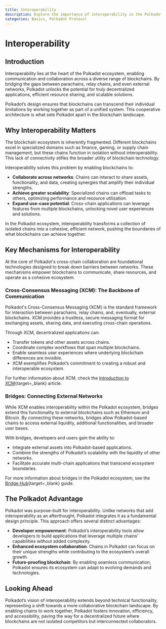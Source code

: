 ```yaml
---
title: Interoperability
description: Explore the importance of interoperability in the Polkadot ecosystem, covering XCM, bridges, and cross-chain communication.
categories: Basics, Polkadot Protocol
---
```


# Interoperability

## Introduction

Interoperability lies at the heart of the Polkadot ecosystem, enabling communication and collaboration across a diverse range of blockchains. By bridging the gaps between parachains, relay chains, and even external networks, Polkadot unlocks the potential for truly decentralized applications, efficient resource sharing, and scalable solutions.

Polkadot’s design ensures that blockchains can transcend their individual limitations by working together as part of a unified system. This cooperative architecture is what sets Polkadot apart in the blockchain landscape.

## Why Interoperability Matters

The blockchain ecosystem is inherently fragmented. Different blockchains excel in specialized domains such as finance, gaming, or supply chain management, but these chains function in isolation without interoperability. This lack of connectivity stifles the broader utility of blockchain technology.

Interoperability solves this problem by enabling blockchains to:

- **Collaborate across networks**: Chains can interact to share assets, functionality, and data, creating synergies that amplify their individual strengths.
- **Achieve greater scalability**: Specialized chains can offload tasks to others, optimizing performance and resource utilization.
- **Expand use-case potential**: Cross-chain applications can leverage features from multiple blockchains, unlocking novel user experiences and solutions.

In the Polkadot ecosystem, interoperability transforms a collection of isolated chains into a cohesive, efficient network, pushing the boundaries of what blockchains can achieve together.

## Key Mechanisms for Interoperability

At the core of Polkadot's cross-chain collaboration are foundational technologies designed to break down barriers between networks. These mechanisms empower blockchains to communicate, share resources, and operate as a cohesive ecosystem.

### Cross-Consensus Messaging (XCM): The Backbone of Communication

Polkadot's Cross-Consensus Messaging (XCM) is the standard framework for interaction between parachains, relay chains, and, eventually, external blockchains. XCM provides a trustless, secure messaging format for exchanging assets, sharing data, and executing cross-chain operations.

Through XCM, decentralized applications can:

- Transfer tokens and other assets across chains.
- Coordinate complex workflows that span multiple blockchains.
- Enable seamless user experiences where underlying blockchain differences are invisible.
- XCM exemplifies Polkadot’s commitment to creating a robust and interoperable ecosystem.

For further information about XCM, check the [Introduction to XCM](/parachains/interoperability/){target=\_blank} article.

### Bridges: Connecting External Networks

While XCM enables interoperability within the Polkadot ecosystem, bridges extend this functionality to external blockchains such as Ethereum and Bitcoin. By connecting these networks, bridges allow Polkadot-based chains to access external liquidity, additional functionalities, and broader user bases.

With bridges, developers and users gain the ability to:

- Integrate external assets into Polkadot-based applications.
- Combine the strengths of Polkadot’s scalability with the liquidity of other networks.
- Facilitate accurate multi-chain applications that transcend ecosystem boundaries.

For more information about bridges in the Polkadot ecosystem, see the [Bridge Hub](/polkadot-protocol/architecture/system-chains/bridge-hub/){target=\_blank} guide.

## The Polkadot Advantage

Polkadot was purpose-built for interoperability. Unlike networks that add interoperability as an afterthought, Polkadot integrates it as a fundamental design principle. This approach offers several distinct advantages:

- **Developer empowerment**: Polkadot’s interoperability tools allow developers to build applications that leverage multiple chains’ capabilities without added complexity.
- **Enhanced ecosystem collaboration**: Chains in Polkadot can focus on their unique strengths while contributing to the ecosystem’s overall growth.
- **Future-proofing blockchain**: By enabling seamless communication, Polkadot ensures its ecosystem can adapt to evolving demands and technologies.

## Looking Ahead

Polkadot’s vision of interoperability extends beyond technical functionality, representing a shift towards a more collaborative blockchain landscape. By enabling chains to work together, Polkadot fosters innovation, efficiency, and accessibility, paving the way for a decentralized future where blockchains are not isolated competitors but interconnected collaborators.